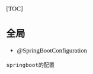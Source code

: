 <span  style="font-family: Simsun,serif; font-size: 17px; ">

[TOC]

## 全局

- @SpringBootConfiguration

~~~
springboot的配置
~~~

</span>
